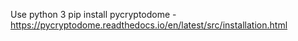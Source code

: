 Use python 3
pip install pycryptodome - https://pycryptodome.readthedocs.io/en/latest/src/installation.html